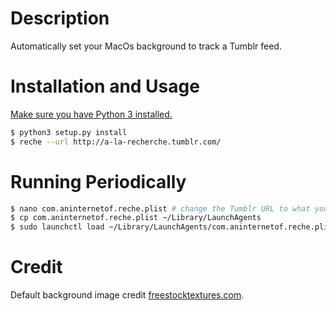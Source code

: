 # Description

Automatically set your MacOs background to track a Tumblr feed.

# Installation and Usage

[Make sure you have Python 3 installed.](http://docs.python-guide.org/en/latest/starting/install3/osx/)

```bash
$ python3 setup.py install
$ reche --url http://a-la-recherche.tumblr.com/
```

# Running Periodically

```bash
$ nano com.aninternetof.reche.plist # change the Tumblr URL to what you want, and check the application path to reche
$ cp com.aninternetof.reche.plist ~/Library/LaunchAgents
$ sudo launchctl load ~/Library/LaunchAgents/com.aninternetof.reche.plist
```

# Credit

Default background image credit [freestocktextures.com](https://freestocktextures.com/texture/cement-rough-parget,807.html).
